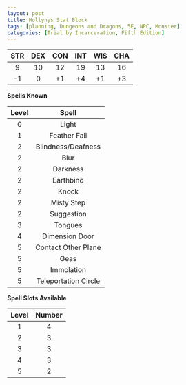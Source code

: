 ```yaml
---
layout: post
title: Hollynys Stat Block
tags: [planning, Dungeons and Dragons, 5E, NPC, Monster]
categories: [Trial by Incarceration, Fifth Edition]
---
```


|STR|DEX|CON|INT|WIS|CHA|
|:----:|:----:|:----:|:----:|:----:|:----:|
|9|10|12|19|13|16|
|-1|0|+1|+4|+1|+3|

**Spells Known**

|Level|Spell|
|:---:|:---:|
|0| Light |
|1|Feather Fall|
|2|Blindness/Deafness|
|2|Blur|
|2|Darkness|
|2|Earthbind|
|2|Knock|
|2|Misty Step|
|2|Suggestion|
|3|Tongues|
|4|Dimension Door|
|5|Contact Other Plane|
|5|Geas|
|5|Immolation|
|5|Teleportation Circle|

**Spell Slots Available**

|Level|Number|
|:---:|:---:|
|1|4|
|2|3|
|3|3|
|4|3|
|5|2|
